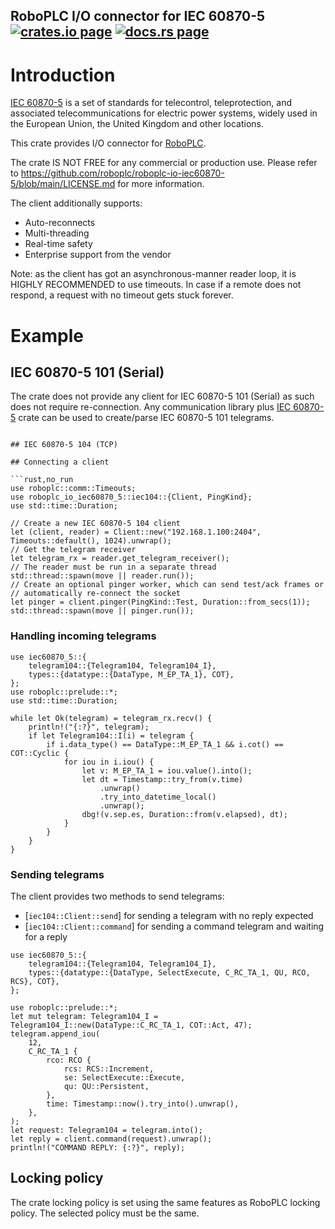 <h2>
  RoboPLC I/O connector for IEC 60870-5
  <a href="https://crates.io/crates/roboplc-io-iec60870-5"><img alt="crates.io page" src="https://img.shields.io/crates/v/roboplc-io-iec60870-5.svg"></img></a>
  <a href="https://docs.rs/roboplc-io-iec60870-5"><img alt="docs.rs page" src="https://docs.rs/roboplc-io-iec60870-5/badge.svg"></img></a>
</h2>

# Introduction

[IEC 60870-5](https://en.wikipedia.org/wiki/IEC_60870-5) is a set of standards
for telecontrol, teleprotection, and associated telecommunications for electric
power systems, widely used in the European Union, the United Kingdom and other
locations.

This crate provides I/O connector for [RoboPLC](https://www.roboplc.com/).

The crate IS NOT FREE for any commercial or production use. Please refer to
<https://github.com/roboplc/roboplc-io-iec60870-5/blob/main/LICENSE.md> for
more information.

The client additionally supports:

- Auto-reconnects
- Multi-threading
- Real-time safety
- Enterprise support from the vendor

Note: as the client has got an asynchronous-manner reader loop, it is HIGHLY RECOMMENDED to use
timeouts. In case if a remote does not respond, a request with no timeout gets stuck forever.

# Example

## IEC 60870-5 101 (Serial)

The crate does not provide any client for IEC 60870-5 101 (Serial) as such does
not require re-connection. Any communication library plus [IEC
60870-5](https://crates.io/crates/iec60870-5) crate can be used to create/parse
IEC 60870-5 101 telegrams.

```rust,no_run

## IEC 60870-5 104 (TCP)

## Connecting a client

```rust,no_run
use roboplc::comm::Timeouts;
use roboplc_io_iec60870_5::iec104::{Client, PingKind};
use std::time::Duration;

// Create a new IEC 60870-5 104 client
let (client, reader) = Client::new("192.168.1.100:2404", Timeouts::default(), 1024).unwrap();
// Get the telegram receiver
let telegram_rx = reader.get_telegram_receiver();
// The reader must be run in a separate thread
std::thread::spawn(move || reader.run());
// Create an optional pinger worker, which can send test/ack frames or
// automatically re-connect the socket
let pinger = client.pinger(PingKind::Test, Duration::from_secs(1));
std::thread::spawn(move || pinger.run());
```

### Handling incoming telegrams

```rust,ignore
use iec60870_5::{
    telegram104::{Telegram104, Telegram104_I},
    types::{datatype::{DataType, M_EP_TA_1}, COT},
};
use roboplc::prelude::*;
use std::time::Duration;

while let Ok(telegram) = telegram_rx.recv() {
    println!("{:?}", telegram);
    if let Telegram104::I(i) = telegram {
        if i.data_type() == DataType::M_EP_TA_1 && i.cot() == COT::Cyclic {
            for iou in i.iou() {
                let v: M_EP_TA_1 = iou.value().into();
                let dt = Timestamp::try_from(v.time)
                    .unwrap()
                    .try_into_datetime_local()
                    .unwrap();
                dbg!(v.sep.es, Duration::from(v.elapsed), dt);
            }
        }
    }
}
```

### Sending telegrams

The client provides two methods to send telegrams:

- [`iec104::Client::send`] for sending a telegram with no reply expected
- [`iec104::Client::command`] for sending a command telegram and waiting for a reply

```rust,ignore
use iec60870_5::{
    telegram104::{Telegram104, Telegram104_I},
    types::{datatype::{DataType, SelectExecute, C_RC_TA_1, QU, RCO, RCS}, COT},
};

use roboplc::prelude::*;
let mut telegram: Telegram104_I = Telegram104_I::new(DataType::C_RC_TA_1, COT::Act, 47);
telegram.append_iou(
    12,
    C_RC_TA_1 {
        rco: RCO {
            rcs: RCS::Increment,
            se: SelectExecute::Execute,
            qu: QU::Persistent,
        },
        time: Timestamp::now().try_into().unwrap(),
    },
);
let request: Telegram104 = telegram.into();
let reply = client.command(request).unwrap();
println!("COMMAND REPLY: {:?}", reply);
```

## Locking policy

The crate locking policy is set using the same features as RoboPLC locking
policy. The selected policy must be the same.
